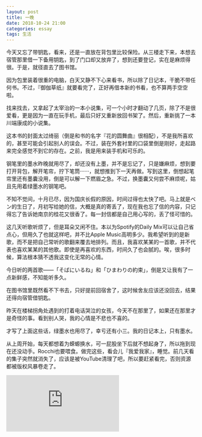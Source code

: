 ```yaml
---
layout: post
title: 一晚
date: 2018-10-24 21:00
categories: essay
tags: 生活
---
```


今天又忘了带钥匙，看来，还是一直放在背包里比较保险。从三楼走下来，本想去宿管那里借一下备用钥匙，到了门口却又放弃了，想到还要登记，实在是麻烦得很。于是，就径直去了图书馆。

因为包里装着很重的电脑，白天又静不下心来看书，所以除了日记本，干脆不带任何书。不过，『御伽草纸』就要看完了，正好再借本新的书看，也不算两手空空啦。

找来找去，又拿起了太宰治的一本小说集，可一个小时才翻动了几页，除了不是很爱看，更是因为一直在玩手机，最后只好又重新放回书架了。然后，重新挑了一本川端康成的小说集。

这本书的封面太过绮丽（倒是和书的名字『花的圆舞曲』很相配），不是我所喜欢的，甚至可能会引起别人的误会。不过，装在外套衬里的口袋里倒是刚好，走起路来完全感觉不到它的存在。之前，我是用来装手机和可乐的。

钢笔里的墨水昨晚就用尽了，却还没有上墨，并不是忘记了，只是嫌麻烦，想到要打开背包，解开笔帘，拧下笔筒······，就想推到下一天再做。写到这里，倒想起笔帘里还有墨囊没用，倒是可以解一下燃眉之急。不过，换墨囊又何尝不麻烦呢，姑且先用着绿墨水的钢笔吧。

不知不觉间，十月已尽，因为国庆长假的原因，时间过得也太快了吧。马上就是ベン的生日了，月初写给她的信，大概是真的寄丢了，现在我也忘了信的内容，只记得忘了告诉她南京的桂花又很香了。每一封信都是自己用心写的，丢了怪可惜的。

这几天听歌听烦了，但是耳朵又闲不住。本以为Spotify的Daily Mix可以让自己省点心，但用久了也就这样吧，并不比Apple Music高明多少。我希望听到的是新歌，而不是把自己常听的歌翻来覆去地排列。而且，我喜欢某某的一首歌，并不代表也喜欢某某的其他歌。即使是再喜欢的东西，时间久了也会腻的。唉，很多时候，算法根本猜不透我这变化无常的心情。

今日听的两首歌——「そばにいるね」和「ひまわりの約束」，倒是又让我有了一点新鲜感，不知能听多久。

在图书馆里既然看不下书去，只好提前回宿舍了，这时候舍友应该还没回去，结果还得向宿管借钥匙。

昨天在楼梯拐角处遇到的打着电话哭泣的女孩，今天不在那里了，如果还在那里才是奇怪的事。看到别人哭，我的心情是不悲也不喜的。

才写了上面这些话，绿墨水也用尽了，幸亏还有小三。我的日记本上，只有墨水。

从上周开始，每天都想着为蝾螈换水，可一屁股坐下后就不想起身了，所以拖到现在还没动手。Rocchi也要喂食。做完这些，看会儿『我爱我家』，睡觉。前几天看的集子突然就消失了，应该是被YouTube清理了吧，所以要赶紧看完，否则资源都被版权风暴卷走了。

<div class="ytb-container">
  <iframe class="ytb-video" src="https://www.youtube.com/embed/PvptSlO3LCo" frameborder="0" allow="autoplay; encrypted-media" allowfullscreen></iframe>
</div>